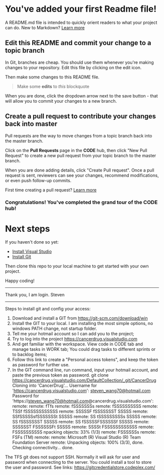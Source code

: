 # You've added your first Readme file!
A README.md file is intended to quickly orient readers to what your project can do.  New to Markdown? [Learn more](http://go.microsoft.com/fwlink/p/?LinkId=524306&clcid=0x409)

## Edit this README and commit your change to a topic branch
In Git, branches are cheap.  You should use them whenever you're making changes to your repository.  Edit this file by clicking on the edit icon.

Then make some changes to this README file.

> Make some **edits** to _this_ blockquote

When you are done, click the dropdown arrow next to the save button - that will allow you to commit your changes to a new branch.

## Create a pull request to contribute your changes back into master
Pull requests are the way to move changes from a topic branch back into the master branch.

Click on the **Pull Requests** page in the **CODE** hub, then click "New Pull Request" to create a new pull request from your topic branch to the master branch.

When you are done adding details, click "Create Pull request". Once a pull request is sent, reviewers can see your changes, recommend modifications, or even push follow-up commits.

First time creating a pull request?  [Learn more](http://go.microsoft.com/fwlink/?LinkId=533211&clcid=0x409)

### Congratulations! You've completed the grand tour of the CODE hub!

# Next steps

If you haven't done so yet:
* [Install Visual Studio](http://go.microsoft.com/fwlink/?LinkId=309297&clcid=0x409&slcid=0x409)
* [Install Git](http://git-scm.com/downloads)

Then clone this repo to your local machine to get started with your own project.

Happy coding!

-----------------------------------
Thank you, I am login. Steven

---------------------------------------------------

Steps to install git and config your access:
1. Download and install a GIT from https://git-scm.com/download/win
2. Install the GIT to your local. I am installing the most simple options, no windows PATH change, not startup folder. 
3. Tell me your hotmail account so I can add you to the project;
4. Try to log into the project https://cancerdrug.visualstudio.com
5. And get familiar with the workspace. View code in CODE tab and manage tasks in WORK tab; You could drag tasks to different sprints or to backlog items;
6. Follow this link to create a "Personal access tokens", and keep the token as password for further use.
7. In the GIT command line, run command, input your hotmail account, and paste the previous token as password.
	git clone https://cancerdrug.visualstudio.com/DefaultCollection/_git/CancerDrug
	Cloning into 'CancerDrug'...
	Username for 'https://cancerdrug.visualstudio.com': steven_wang70@hotmail.com
	Password for 'https://steven_wang70@hotmail.com@cancerdrug.visualstudio.com':
	remote:
	remote:                    fTfs
	remote:                  fSSSSSSSs
	remote:                fSSSSSSSSSS
	remote: TSSf         fSSSSSSSSSSSS
	remote: SSSSSF     fSSSSSSST SSSSS
	remote: SSfSSSSSsfSSSSSSSt   SSSSS
	remote: SS  tSSSSSSSSSs      SSSSS
	remote: SS   fSSSSSSST       SSSSS
	remote: SS fSSSSSFSSSSSSf    SSSSS
	remote: SSSSSST    FSSSSSSFt SSSSS
	remote: SSSSt        FSSSSSSSSSSSS
	remote:                FSSSSSSSSSS npacking objects:  33% (1/3)
	remote:                  FSSSSSSs
	remote:                    FSFs    (TM)
	remote:
	remote:  Microsoft (R) Visual Studio (R) Team Foundation Server
	remote:
	Unpacking objects: 100% (3/3), done.
	Checking connectivity... done.

The TFS git does not support SSH. Normally it will ask for user and password when connecting to the server. You  could install a tool to store the user and password. See links:
https://gitcredentialstore.codeplex.com/
